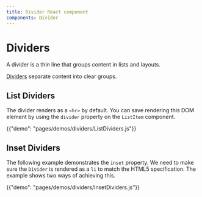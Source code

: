```yaml
---
title: Divider React component
components: Divider
---
```


# Dividers

<p class="description">A divider is a thin line that groups content in lists and layouts.</p>

[Dividers](https://material.io/design/components/dividers.html) separate content into clear groups.

## List Dividers

The divider renders as a `<hr>` by default.
You can save rendering this DOM element by using the `divider` property on the `ListItem` component.

{{"demo": "pages/demos/dividers/ListDividers.js"}}

## Inset Dividers

The following example demonstrates the `inset` property.
We need to make sure the `Divider` is rendered as a `li` to match the HTML5 specification.
The example shows two ways of achieving this.

{{"demo": "pages/demos/dividers/InsetDividers.js"}}
